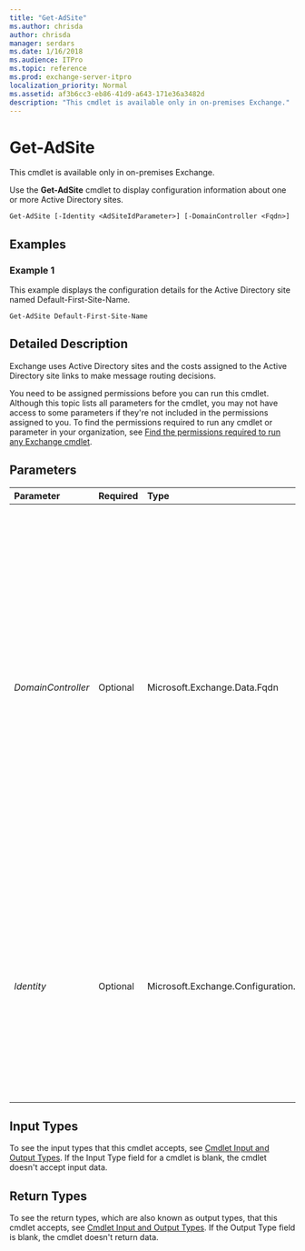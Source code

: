 ```yaml
---
title: "Get-AdSite"
ms.author: chrisda
author: chrisda
manager: serdars
ms.date: 1/16/2018
ms.audience: ITPro
ms.topic: reference
ms.prod: exchange-server-itpro
localization_priority: Normal
ms.assetid: af3b6cc3-eb86-41d9-a643-171e36a3482d
description: "This cmdlet is available only in on-premises Exchange."
---
```


# Get-AdSite

This cmdlet is available only in on-premises Exchange. 
  
Use the **Get-AdSite** cmdlet to display configuration information about one or more Active Directory sites.
  
```
Get-AdSite [-Identity <AdSiteIdParameter>] [-DomainController <Fqdn>]

```

## Examples
<a name="Examples"> </a>

### Example 1

This example displays the configuration details for the Active Directory site named Default-First-Site-Name.
  
```
Get-AdSite Default-First-Site-Name
```

## Detailed Description
<a name="DetailedDescription"> </a>

Exchange uses Active Directory sites and the costs assigned to the Active Directory site links to make message routing decisions.
  
You need to be assigned permissions before you can run this cmdlet. Although this topic lists all parameters for the cmdlet, you may not have access to some parameters if they're not included in the permissions assigned to you. To find the permissions required to run any cmdlet or parameter in your organization, see [Find the permissions required to run any Exchange cmdlet](https://technet.microsoft.com/library/mt432940.aspx).
  
## Parameters
<a name="DetailedDescription"> </a>

|**Parameter**|**Required**|**Type**|**Description**|
|:-----|:-----|:-----|:-----|
| _DomainController_ <br/> |Optional  <br/> |Microsoft.Exchange.Data.Fqdn  <br/> |The _DomainController_ parameter specifies the domain controller that's used by this cmdlet to read data from or write data to Active Directory. You identify the domain controller by its fully qualified domain name (FQDN). For example, `dc01.contoso.com`.  <br/> The _DomainController_ parameter isn't supported on Edge Transport servers. An Edge Transport server uses the local instance of Active Directory Lightweight Directory Services (AD LDS) to read and write data. <br/> |
| _Identity_ <br/> |Optional  <br/> |Microsoft.Exchange.Configuration.Tasks.AdSiteIdParameter  <br/> |The _Identity_ parameter specifies the identity of the Active Directory site for which you want to view configuration details. The identity can be expressed as a GUID or the Active Directory site name. If the Active Directory site name includes spaces, enclose the name in quotation marks ("). <br/> |
   
## Input Types
<a name="InputTypes"> </a>

To see the input types that this cmdlet accepts, see [Cmdlet Input and Output Types](http://go.microsoft.com/fwlink/p/?linkId=616387). If the Input Type field for a cmdlet is blank, the cmdlet doesn't accept input data. 
  
## Return Types
<a name="ReturnTypes"> </a>

To see the return types, which are also known as output types, that this cmdlet accepts, see [Cmdlet Input and Output Types](http://go.microsoft.com/fwlink/p/?linkId=616387). If the Output Type field is blank, the cmdlet doesn't return data. 
  

